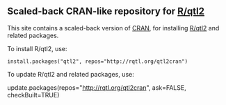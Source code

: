 ## Scaled-back CRAN-like repository for [R/qtl2](https://kbroman.org/qtl2)

This site contains a scaled-back version
of [CRAN](https://cran.r-project.org), for installing
[R/qtl2](https://kbroman.org/qtl2) and related packages.

To install R/qtl2, use:

    install.packages("qtl2", repos="http://rqtl.org/qtl2cran")

To update R/qtl2 and related packages, use:

  update.packages(repos="http://rqtl.org/qtl2cran", ask=FALSE, checkBuilt=TRUE)
